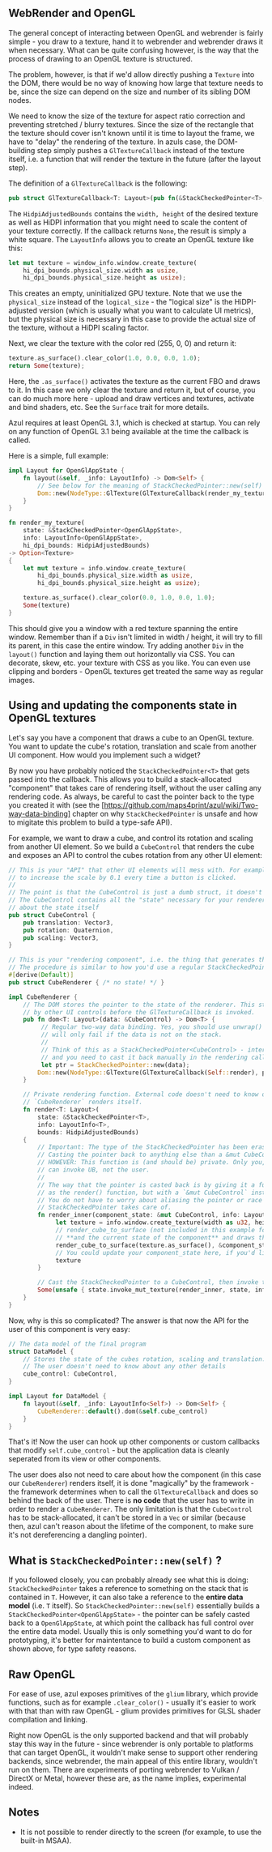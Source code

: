 ## WebRender and OpenGL

The general concept of interacting between OpenGL and webrender is fairly simple - you draw to a texture,
hand it to webrender and webrender draws it when necessary. What can be quite confusing however, is the
way that the process of drawing to an OpenGL texture is structured. 

The problem, however, is that if we'd allow directly pushing a `Texture` into the DOM, there would be 
no way of knowing how large that texture needs to be, since the size can depend on the size and number 
of its sibling DOM nodes.

We need to know the size of the texture for aspect ratio correction and preventing stretched / blurry 
textures. Since the size of the rectangle that the texture should cover isn't known until it is time to 
layout the frame, we have to "delay" the rendering of the texture. In azuls case, the DOM-building step 
simply pushes a `GlTextureCallback` instead of the texture itself, i.e. a function that will render 
the texture in the future (after the layout step).

The definition of a `GlTextureCallback` is the following:

```rust
pub struct GlTextureCallback<T: Layout>(pub fn(&StackCheckedPointer<T>, LayoutInfo<T>, HidpiAdjustedBounds) -> Option<Texture>);
```

The `HidpiAdjustedBounds` contains the `width, height` of the desired texture as well as HiDPI information 
that you might need to scale the content of your texture correctly. If the callback returns `None`, the 
result is simply a white square. The `LayoutInfo` allows you to create an OpenGL texture like this:

```rust
let mut texture = window_info.window.create_texture(
    hi_dpi_bounds.physical_size.width as usize, 
    hi_dpi_bounds.physical_size.height as usize);
```

This creates an empty, uninitialized GPU texture. Note that we use the `physical_size` instead of 
the `logical_size` - the "logical size" is the HiDPI-adjusted version (which is usually what you want
to calculate UI metrics), but the physical size is necessary in this case to provide the actual size of 
the texture, without a HiDPI scaling factor.

Next, we clear the texture with the color red (255, 0, 0) and return it:

```rust
texture.as_surface().clear_color(1.0, 0.0, 0.0, 1.0);
return Some(texture);
```

Here, the `.as_surface()` activates the texture as the current FBO and draws to it. In this case we 
only clear the texture and return it, but of course, you can do much more here - upload and draw 
vertices and textures, activate and bind shaders, etc. See the `Surface` trait for more details.

Azul requires at least OpenGL 3.1, which is checked at startup. You can rely on any function of 
OpenGL 3.1 being available at the time the callback is called.

Here is a simple, full example:

```rust
impl Layout for OpenGlAppState {
    fn layout(&self, _info: LayoutInfo) -> Dom<Self> {
        // See below for the meaning of StackCheckedPointer::new(self)
        Dom::new(NodeType::GlTexture(GlTextureCallback(render_my_texture), StackCheckedPointer::new(self)))
    }
}

fn render_my_texture(
    state: &StackCheckedPointer<OpenGlAppState>, 
    info: LayoutInfo<OpenGlAppState>, 
    hi_dpi_bounds: HidpiAdjustedBounds) 
-> Option<Texture> 
{
    let mut texture = info.window.create_texture(
        hi_dpi_bounds.physical_size.width as usize, 
        hi_dpi_bounds.physical_size.height as usize);

    texture.as_surface().clear_color(0.0, 1.0, 0.0, 1.0);
    Some(texture)
}
```

This should give you a window with a red texture spanning the entire window. Remember than if a 
`Div` isn't limited in width / height, it will try to fill its parent, in this case the entire window. 
Try adding another `Div` in the `layout()` function and laying them out horizontally via CSS. You can 
decorate, skew, etc. your texture with CSS as you like. You can even use clipping and borders - OpenGL 
textures get treated the same way as regular images.

## Using and updating the components state in OpenGL textures

Let's say you have a component that draws a cube to an OpenGL texture. You want to update the 
cube's rotation, translation and scale from another UI component. How would you implement such a widget?

By now you have probably noticed the `StackCheckedPointer<T>` that gets passed into the callback. 
This allows you to build a stack-allocated "component" that takes care of rendering itself, without 
the user calling any rendering code. As always, be careful to cast the pointer back to the type you 
created it with (see the [https://github.com/maps4print/azul/wiki/Two-way-data-binding] chapter on 
why `StackCheckedPointer` is unsafe and how to migitate this problem to build a type-safe API).

For example, we want to draw a cube, and control its rotation and scaling from another UI element. 
So we build a `CubeControl` that renders the cube and exposes an API to control the cubes rotation 
from any other UI element:

```rust
// This is your "API" that other UI elements will mess with. For example, a user could hook up a button
// to increase the scale by 0.1 every time a button is clicked.
//
// The point is that the CubeControl is just a dumb struct, it doesn't know about any other component.
// The CubeControl contains all the "state" necessary for your renderer, the renderer itself doesn't know
// about the state itself
pub struct CubeControl {
    pub translation: Vector3,
    pub rotation: Quaternion,
    pub scaling: Vector3,
}

// This is your "rendering component", i.e. the thing that generates the DOM.
// The procedure is similar to how you'd use a regular StackCheckedPointer
#[derive(Default)]
pub struct CubeRenderer { /* no state! */ }

impl CubeRenderer {
    // The DOM stores the pointer to the state of the renderer. This state may be modified 
    // by other UI controls before the GlTextureCallback is invoked.
    pub fn dom<T: Layout>(data: &CubeControl) -> Dom<T> {
         // Regular two-way data binding. Yes, you should use unwrap() here, since StackCheckedPointer
         // will only fail if the data is not on the stack.
         //
         // Think of this as a StackCheckedPointer<CubeControl> - internally the `<CubeControl>` type is erased
         // and you need to cast it back manually in the rendering callback
         let ptr = StackCheckedPointer::new(data); 
        Dom::new(NodeType::GlTexture(GlTextureCallback(Self::render), ptr))
    }

    // Private rendering function. External code doesn't need to know or care how the 
    // `CubeRenderer` renders itself.
    fn render<T: Layout>(
        state: &StackCheckedPointer<T>, 
        info: LayoutInfo<T>, 
        bounds: HidpiAdjustedBounds) 
    {
        // Important: The type of the StackCheckedPointer has been erased
        // Casting the pointer back to anything else than a &mut CubeControl will invoke undefined behaviour.
        // HOWEVER: This function is (and should be) private. Only you, the **creator** of this component 
        // can invoke UB, not the user.
        // 
        // The way that the pointer is casted back is by giving it a function that has the same signature
        // as the render() function, but with a `&mut CubeControl` instead of a `&StackCheckedPointer<T>`.
        // You do not have to worry about aliasing the pointer or race conditions, that is what the 
        // StackCheckedPointer takes care of.
        fn render_inner(component_state: &mut CubeControl, info: LayoutInfo<T>, bounds: HidpiAdjustedBounds) -> Texture {
             let texture = info.window.create_texture(width as u32, height as u32);
             // render_cube_to_surface (not included in this example for brevity) takes the texture
             // **and the current state of the component** and draws the cube on the surface according to the state
             render_cube_to_surface(texture.as_surface(), &component_state);
             // You could update your component_state here, if you'd like.
             texture
        }

        // Cast the StackCheckedPointer to a CubeControl, then invoke the render_inner function on it.
        Some(unsafe { state.invoke_mut_texture(render_inner, state, info, bounds) })
    }
}
```

Now, why is this so complicated? The answer is that now the API for the user of this component is very easy:

```rust
// The data model of the final program
struct DataModel {
    // Stores the state of the cubes rotation, scaling and translation.
    // The user doesn't need to know about any other details
    cube_control: CubeControl,
}

impl Layout for DataModel {
    fn layout(&self, _info: LayoutInfo<Self>) -> Dom<Self> {
        CubeRenderer::default().dom(&self.cube_control)
    }
}
```

That's it! Now the user can hook up other components or custom callbacks that modify `self.cube_control` - 
but the application data is cleanly seperated from its view or other components.

The user does also not need to care about how the component (in this case our `CubeRenderer`) renders 
itself, it is done "magically" by the framework - the framework determines when to call the 
`GlTextureCallback` and does so behind the  back of the user. There is **no code** that the user 
has to write in order to render a `CubeRenderer`. The only limitation is that the `CubeControl` 
has to be stack-allocated, it can't be stored in a `Vec` or similar (because then, azul can't 
reason about the lifetime of the component, to make sure it's not dereferencing a dangling pointer).

## What is `StackCheckedPointer::new(self)` ?

If you followed closely, you can probably already see what this is doing: `StackCheckedPointer` takes a reference to something on the stack that is contained in `T`. However, it can also take a reference to the **entire data model** (i.e. `T` itself). So `StackCheckedPointer::new(self)` essentially builds a `StackCheckedPointer<OpenGlAppState>` - the pointer can be safely casted back to a `OpenGlAppState`, 
at which point the callback has full control over the entire data model. Usually this is only 
something you'd want to do for prototyping, it's better for maintentance to build a custom 
component as shown above, for type safety reasons.

## Raw OpenGL

For ease of use, azul exposes primitives of the `glium` library, which provide functions, such as 
for example `.clear_color()` - usually it's easier to work with that than with raw OpenGL - glium 
provides primitives for GLSL shader compilation and linking.

Right now OpenGL is the only supported backend and that will probably stay this way in the future - 
since webrender is only portable to platforms that can target OpenGL, it wouldn't make sense to 
support other rendering backends, since webrender, the main appeal of this entire library, 
wouldn't run on them. There are experiments of porting webrender to Vulkan / DirectX or Metal, 
however these are, as the name implies, experimental indeed.

## Notes

- It is not possible to render directly to the screen (for example, to use the built-in MSAA).